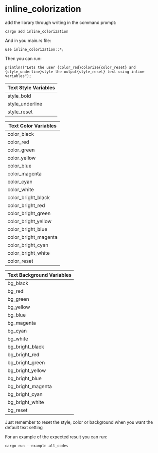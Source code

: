 # inline_colorization
add the library through writing in the command prompt:
```
cargo add inline_colorization
```
And in you main.rs file:
```
use inline_colorization::*;
```
Then you can run:
```
println!("Lets the user {color_red}colorize{color_reset} and {style_underline}style the output{style_reset} text using inline variables");
```
| Text Style Variables |
|----------------------|
| style_bold           |
| style_underline      |
| style_reset          |


| Text Color Variables |
|----------------------|
| color_black          |
| color_red            |
| color_green          |
| color_yellow         |
| color_blue           |
| color_magenta        |
| color_cyan           |
| color_white          |
| color_bright_black   |
| color_bright_red     |
| color_bright_green   |
| color_bright_yellow  |
| color_bright_blue    |
| color_bright_magenta |
| color_bright_cyan    |
| color_bright_white   |
| color_reset          |


| Text Background Variables |
|---------------------------|
| bg_black                  |
| bg_red                    |
| bg_green                  |
| bg_yellow                 |
| bg_blue                   |
| bg_magenta                |
| bg_cyan                   |
| bg_white                  |
| bg_bright_black           |
| bg_bright_red             |
| bg_bright_green           |
| bg_bright_yellow          |
| bg_bright_blue            |
| bg_bright_magenta         |
| bg_bright_cyan            |
| bg_bright_white           |
| bg_reset                  |

Just remember to reset the style, color or background when you want the default text setting

For an example of the expected result you can run:

```
cargo run --example all_codes
```
